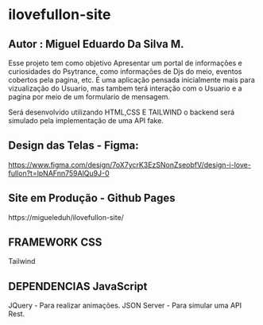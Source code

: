 # ilovefullon-site

## Autor : Miguel Eduardo Da Silva M.
Esse projeto tem como objetivo Apresentar um portal de informações e curiosidades do Psytrance, como informações de Djs do meio, eventos cobertos pela pagina, etc. É uma aplicação pensada inicialmente mais para vizualização do Usuario, mas tambem terá interação com o Usuario e a pagina por meio de um formulario de mensagem.

Será desenvolvido utilizando HTML,CSS E TAILWIND o backend será simulado pela implementação de uma API fake.

## Design das Telas - Figma:
https://www.figma.com/design/7oX7ycrK3EzSNonZseobfV/design-i-love-fullon?t=lpNAFnn759AlQu9J-0

## Site em Produção - Github Pages
https://migueleduh/ilovefullon-site/

## FRAMEWORK CSS
Tailwind

## DEPENDENCIAS JavaScript
JQuery - Para realizar animações.
JSON Server - Para simular uma API Rest.
